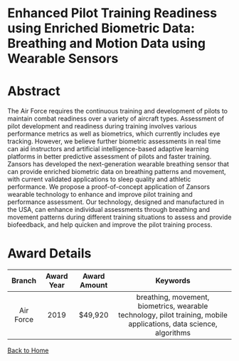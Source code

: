 
Enhanced Pilot Training Readiness using Enriched Biometric Data: Breathing and Motion Data using Wearable Sensors
=================================================================================================================

# Abstract


The Air Force requires the continuous training and development of pilots to maintain combat readiness over a variety of aircraft types. Assessment of pilot development and readiness during training involves various performance metrics as well as biometrics, which currently includes eye tracking. However, we believe further biometric assessments in real time can aid instructors and artificial intelligence-based adaptive learning platforms in better predictive assessment of pilots and faster training. Zansors has developed the next-generation wearable breathing sensor that can provide enriched biometric data on breathing patterns and movement, with current validated applications to sleep quality and athletic performance. We propose a proof-of-concept application of Zansors wearable technology to enhance and improve pilot training and performance assessment. Our technology, designed and manufactured in the USA, can enhance individual assessments through breathing and movement patterns during different training situations to assess and provide biofeedback, and help quicken and improve the pilot training process.  

# Award Details

|Branch|Award Year|Award Amount|Keywords|
| :---: | :---: | :---: | :---: |
|Air Force|2019|$49,920|breathing, movement, biometrics, wearable technology, pilot training, mobile applications, data science, algorithms|
  
  


[Back to Home](https://github.com/chrischow/dod_sbir_awards/DJ/#1485)